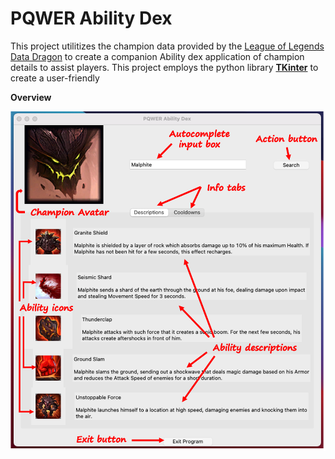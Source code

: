 # PQWER Ability Dex


This project utilitizes the champion data provided by the [League of Legends Data Dragon](https://developer.riotgames.com/docs/lol#data-dragon) to create a companion Ability dex application of champion details to assist players. This project employs the python library [**TKinter**](https://docs.python.org/3/library/tkinter.html#module-tkinter) to create a user-friendly
  
**Overview**

<p align="center"> <img src='data/inhouse/img/labelled_snapshot.png' width=600 /></p>
